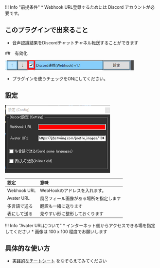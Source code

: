!!! Info "前提条件"
    * Webhook URL登録するためには Discord アカウントが必要です。

## このプラグインで出来ること

* 音声認識結果をDiscordチャットチャネル転送することができます

##　有効化

![discord](images/plugin_discordwebhook_p1.png)

* プラグインを使うチェックをONにしてください。

## 設定

![discord](images/plugin_discordwebhook_p2.png)

|設定|意味|
|:--|:---|
|Webhook URL|WebHookのアドレスを入れます。|
|Avater URL|風呂フィール画像がある場所を指定します|
|多言語で送る|翻訳も一緒に送ります|
|表にして送る|見やすい形に整形しておくります|

!!! Info "Avater URLについて"
    * インターネット側からアクセスできる場を指定してください
    * 画像は 100 x 100 程度でお願いします

## 具体的な使い方
* [実践的なチートシート](../cs/cs_colab_discord.md) をなぞらえてみてください